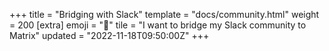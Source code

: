 +++
title = "Bridging with Slack"
template = "docs/community.html"
weight = 200
[extra]
emoji = "🌉"
tile = "I want to bridge my Slack community to Matrix"
updated = "2022-11-18T09:50:00Z"
+++
